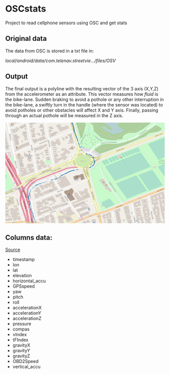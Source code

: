 # OSCstats
Project to read cellphone sensors using OSC and get stats

## Original data
The data from OSC is stored in a txt file in:

*local/android/data/com.telenav.streetvie.../files/OSV*


## Output

The final output is a polyline with the resulting vector of the 3 axis (X,Y,Z) from the accelerometer as an attribute. This vector measures how *fluid* is the bike-lane. Sudden braking to avoid a pothole or any other interruption in the bike-lane, a swiftly turn in the handle (where the sensor was located) to avoid potholes or other obstacles will affect X and Y axis. Finally, passing through an actual pothole will be measured in the Z axis.

![Final output in QGIS](img/firstTest.png)

## Columns data:
[Source](https://github.com/openstreetcam/openstreetview.org/issues/109)
* timestamp
* lon
* lat
* elevation 
* horizontal_accu
* GPSspeed
* yaw
* pitch
* roll
* accelerationX
* accelerationY
* accelerationZ
* pressure
* compas
* vIndex
* tFIndex
* gravityX
* gravityY
* gravityZ
* OBD2Speed
* vertical_accu



